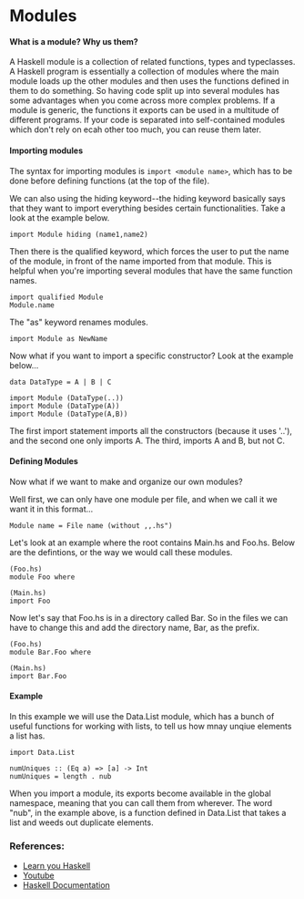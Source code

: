 # Modules 

#### What is a module? Why us them?

A Haskell module is a collection of related functions, types and typeclasses. A Haskell program is essentially a collection of modules where the main module loads up the other modules and then uses the functions defined in them to do something. So having code split up into several modules has some advantages when you come across more complex problems. If a module is generic, the functions it exports can be used in a multitude of different programs. If your code is separated into self-contained modules which don't rely on ecah other too much, you can reuse them later. 

#### Importing modules

The syntax for importing modules is `import <module name>`, which has to be done before defining functions (at the top of the file).

We can also using the hiding keyword--the hiding keyword basically says that they want to import everything besides certain functionalities. Take a look at the example below.

```
import Module hiding (name1,name2)
```

Then there is the qualified keyword, which forces the user to put the name of the module, in front of the name imported from that module. This is helpful when you're importing several modules that have the same function names.

```
import qualified Module
Module.name
```

The "as" keyword renames modules. 
```
import Module as NewName
```

Now what if you want to import a specific constructor? Look at the example below...
```
data DataType = A | B | C

import Module (DataType(..))
import Module (DataType(A))
import Module (DataType(A,B))
```

The first import statement imports all the constructors (because it uses '..'), and the second one only imports A. The third, imports A and B, but not C.

#### Defining Modules 

Now what if we want to make and organize our own modules?

Well first, we can only have one module per file, and when we call it we want it in this format...

```
Module name = File name (without ,,.hs")
```

Let's look at an example where the root contains Main.hs and Foo.hs. Below are the defintions, or the way we would call these modules.

```
(Foo.hs)
module Foo where

(Main.hs)
import Foo
```

Now let's say that Foo.hs is in a directory called Bar. So in the files we can have to change this and add the directory name, Bar, as the prefix. 

```
(Foo.hs)
module Bar.Foo where

(Main.hs)
import Bar.Foo
```


#### Example

In this example we will use the Data.List module, which has a bunch of useful functions for working with lists, to tell us how mnay unqiue elements a list has. 

```
import Data.List

numUniques :: (Eq a) => [a] -> Int
numUniques = length . nub
```

When you import a module, its exports become available in the global namespace, meaning that you can call them from wherever. The word "nub", in the example above, is a function defined in Data.List that takes a list and weeds out duplicate elements. 


### References:
- [Learn you Haskell](http://learnyouahaskell.com/modules#loading-modules)
- [Youtube](https://www.youtube.com/watch?v=SGSrjUoi29U&list=PLe7Ei6viL6jGp1Rfu0dil1JH1SHk9bgDV&index=23)
- [Haskell Documentation](https://www.haskell.org/onlinereport/modules.html)